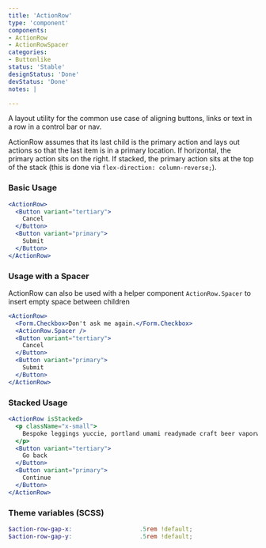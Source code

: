 ```yaml
---
title: 'ActionRow'
type: 'component'
components:
- ActionRow
- ActionRowSpacer
categories:
- Buttonlike
status: 'Stable'
designStatus: 'Done'
devStatus: 'Done'
notes: |

---
```


A layout utility for the common use case of aligning buttons, links or text
in a row in a control bar or nav.

ActionRow assumes that its last child is the primary action and lays out actions so that the last item is in a primary location. If horizontal, the primary action sits on the right. If stacked, the primary action sits at the top of the stack (this is done via `flex-direction: column-reverse;`).
### Basic Usage

```jsx live
<ActionRow>
  <Button variant="tertiary">
    Cancel
  </Button>
  <Button variant="primary">
    Submit
  </Button>
</ActionRow>
```

### Usage with a Spacer

ActionRow can also be used with a helper component ``ActionRow.Spacer`` to insert empty space between children

```jsx live
<ActionRow>
  <Form.Checkbox>Don't ask me again.</Form.Checkbox>
  <ActionRow.Spacer />
  <Button variant="tertiary">
    Cancel
  </Button>
  <Button variant="primary">
    Submit
  </Button>
</ActionRow>
```

### Stacked Usage


```jsx live
<ActionRow isStacked>
  <p className="x-small">
    Bespoke leggings yuccie, portland umami readymade craft beer vaporware sriracha.
  </p>
  <Button variant="tertiary">
    Go back
  </Button>
  <Button variant="primary">
    Continue
  </Button>
</ActionRow>
```

### Theme variables (SCSS)

```scss
$action-row-gap-x:                   .5rem !default;
$action-row-gap-y:                   .5rem !default;
```
